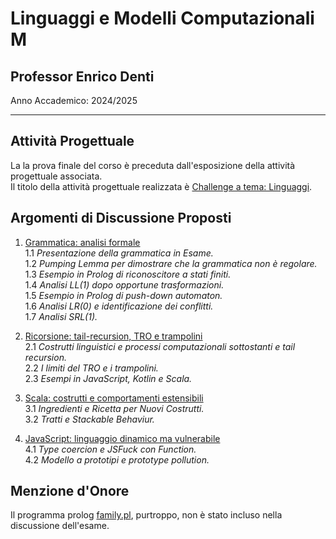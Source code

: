 # Linguaggi e Modelli Computazionali M

## Professor Enrico Denti

Anno Accademico: 2024/2025

---

## Attività Progettuale

La la prova finale del corso è preceduta dall'esposizione della attività progettuale associata.  
Il titolo della attività progettuale realizzata è [Challenge a tema: Linguaggi](./attivita-progettuale/).

## Argomenti di Discussione Proposti

1. [Grammatica: analisi formale](./grammar/)  
    1.1 *Presentazione della grammatica in Esame.*  
    1.2 *Pumping Lemma per dimostrare che la grammatica non è regolare.*  
    1.3 *Esempio in Prolog di riconoscitore a stati finiti.*  
    1.4 *Analisi LL(1) dopo opportune trasformazioni.*  
    1.5 *Esempio in Prolog di push-down automaton.*  
    1.6 *Analisi LR(0) e identificazione dei conflitti.*  
    1.7 *Analisi SRL(1).*

1. [Ricorsione: tail-recursion, TRO e trampolini](./recursion/)  
    2.1 *Costrutti linguistici e processi computazionali sottostanti e tail recursion.*  
    2.2 *I limiti del TRO e i trampolini.*  
    2.3 *Esempi in JavaScript, Kotlin e Scala.*

1. [Scala: costrutti e comportamenti estensibili](./scala/)  
    3.1 *Ingredienti e Ricetta per Nuovi Costrutti.*  
    3.2 *Tratti e Stackable Behaviur.*

1. [JavaScript: linguaggio dinamico ma vulnerabile](./javascript/)  
    4.1 *Type coercion e JSFuck con Function.*  
    4.2 *Modello a prototipi e prototype pollution.*

## Menzione d'Onore

Il programma prolog [family.pl](family.pl), purtroppo, non è stato incluso nella discussione dell'esame.
